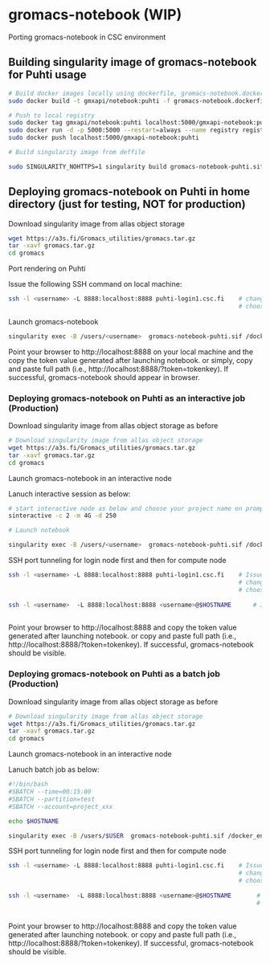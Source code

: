# gromacs-notebook (WIP)
Porting gromacs-notebook in CSC environment


## Building singularity image of gromacs-notebook  for Puhti usage

```bash
# Build docker images locally using dockerfile, gromacs-notebook.dockerfile
sudo docker build -t gmxapi/notebook:puhti -f gromacs-notebook.dockerfile . 

# Push to local registry
sudo docker tag gmxapi/notebook:puhti localhost:5000/gmxapi-notebook:puhti
sudo docker run -d -p 5000:5000 --restart=always --name registry registry:2
sudo docker push localhost:5000/gmxapi-notebook:puhti

# Build singularity image from deffile

sudo SINGULARITY_NOHTTPS=1 singularity build gromacs-notebook-puhti.sif gromacs-notebook.deffile 

```

## Deploying gromacs-notebook on Puhti in home directory (just for testing, NOT for production)

Download singularity image from allas object storage

```bash
wget https://a3s.fi/Gromacs_utilities/gromacs.tar.gz
tar -xavf gromacs.tar.gz 
cd gromacs
```
Port rendering on Puhti

Issue the following SSH command on local machine:
```bash
ssh -l <username> -L 8888:localhost:8888 puhti-login1.csc.fi    # change port number if notebook is exposed on different port (default port is 8888 here); 
                                                                # choose login1 or login2 node depending on where notebook is launched
```
Launch gromacs-notebook

```bash
singularity exec -B /users/<username>  gromacs-notebook-puhti.sif /docker_entry_points/notebook

```
Point your browser to http://localhost:8888  on your local machine and the copy the token value generated after launching notebook. or simply, copy and paste full path (i.e., http://localhost:8888/?token=tokenkey). If successful, gromacs-notebook should appear in browser.

### Deploying gromacs-notebook on Puhti as an interactive job (Production)

Download singularity image from allas object storage as before

```bash
# Download singularity image from allas object storage
wget https://a3s.fi/Gromacs_utilities/gromacs.tar.gz
tar -xavf gromacs.tar.gz 
cd gromacs
```

Launch gromacs-notebook in an interactive node

Lanuch interactive session as below:

```bash
# start interactive node as below and choose your project name on prompt
sinteractive -c 2 -m 4G -d 250

# Launch notebook

singularity exec -B /users/<username>  gromacs-notebook-puhti.sif /docker_entry_points/notebook # mount your home to work
```
SSH port tunneling for login node first and then for compute node

```bash
ssh -l <username> -L 8888:localhost:8888 puhti-login1.csc.fi    # Issue this command while being on local machine
                                                                # change port number if notebook is exposed on different port (default port is 8888 here); 
                                                                # choose login1 or login2 node depending on where notebook is launched
                                                                                                                       
ssh -l <username>  -L 8888:localhost:8888 <username>@$HOSTNAME      # Issue this command on login node; $HOSTNAME is compute node attached to interactive session
                                                                
```

Point your browser to http://localhost:8888  and copy the token value generated after launching notebook. or copy and paste full path (i.e., http://localhost:8888/?token=tokenkey). If successful, gromacs-notebook should be visible.


### Deploying gromacs-notebook on Puhti as a batch job (Production)

Download singularity image from allas object storage as before

```bash
# Download singularity image from allas object storage
wget https://a3s.fi/Gromacs_utilities/gromacs.tar.gz
tar -xavf gromacs.tar.gz 
cd gromacs
```

Launch gromacs-notebook in an interactive node

Lanuch  batch job as below:

```bash
#!/bin/bash
#SBATCH --time=00:15:00
#SBATCH --partition=test
#SBATCH --account=project_xxx

echo $HOSTNAME

singularity exec -B /users/$USER  gromacs-notebook-puhti.sif /docker_entry_points/notebook
```
SSH port tunneling for login node first and then for compute node

```bash
ssh -l <username> -L 8888:localhost:8888 puhti-login1.csc.fi    # Issue this command while being on local machine
                                                                # change port number if notebook is exposed on different port (default port is 8888 here); 
                                                                # choose login1 or login2 node depending on where notebook is launched
                                                                                                                       
ssh -l <username>  -L 8888:localhost:8888 <username>@$HOSTNAME       # Issue this command on login node; $HOSTNAME is compute node attached in batch job
                                                                     # hostname  of compute node attached to batch job is available in slurm output file 
                                                                
```

Point your browser to http://localhost:8888  and copy the token value generated after launching notebook. or copy and paste full path (i.e., http://localhost:8888/?token=tokenkey). If successful, gromacs-notebook should be visible.



